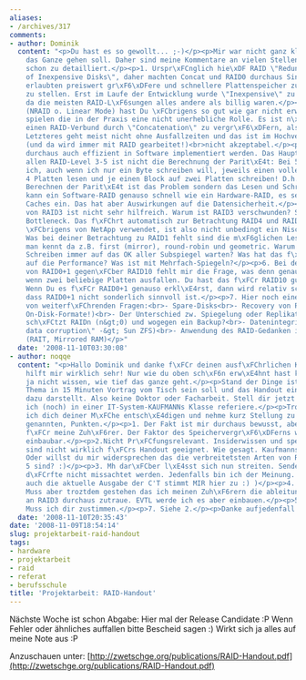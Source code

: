 ```yaml
---
aliases:
- /archives/317
comments:
- author: Dominik
  content: "<p>Du hast es so gewollt... ;-)</p><p>Mir war nicht ganz klar, wie tief
    das Ganze gehen soll. Daher sind meine Kommentare an vielen Stellen wahrscheinlich
    schon zu detailliert.</p><p>1. Urspr\xFCnglich hie\xDF RAID \"Redundant Array
    of Inexpensive Disks\", daher machten Concat und RAID0 durchaus Sinn. Denn sie
    erlaubten preiswert gr\xF6\xDFere und schnellere Plattenspeicher zur Verf\xFCgung
    zu stellen. Erst im Laufe der Entwicklung wurde \"Inexpensive\" zu \"Independent\",
    da die meisten RAID-L\xF6sungen alles andere als billig waren.</p><p>2. Concats
    (NRAID o. Linear Mode) hast Du \xFCbrigens so gut wie gar nicht erw\xE4hnt. Dabei
    spielen die in der Praxis eine nicht unerhebliche Rolle. Es ist n\xE4mlich einfacher
    einen RAID-Verbund durch \"Concatenation\" zu vergr\xF6\xDFern, als durch Reorganisation.
    Letzteres geht meist nicht ohne Ausfallzeiten und das ist im Hochverf\xFCgbarkeitsbetrieb
    (und da wird immer mit RAID gearbeitet!)<br>nicht akzeptabel.</p><p>3. RAID5 kann
    durchaus auch effizient in Software implementiert werden. Das Hauptproblem bei
    allen RAID-Level 3-5 ist nicht die Berechnung der Parit\xE4t: Bei 5 Platten muss
    ich, auch wenn ich nur ein Byte schreiben will, jeweils einen vollen Block von
    4 Platten lesen und je einen Block auf zwei Platten schreiben! D.h. nicht das
    Berechnen der Parit\xE4t ist das Problem sondern das Lesen und Schreiben. Das
    kann ein Software-RAID genauso schnell wie ein Hardware-RAID, es sei denn Du f\xFChrst
    Caches ein. Das hat aber Auswirkungen auf die Datensicherheit.</p><p>4. Die Beschreibung
    von RAID3 ist nicht sehr hilfreich. Warum ist RAID3 verschwunden? Stichwort: Hotspot,
    Bottleneck. Das f\xFChrt automatisch zur Betrachtung RAID4 und RAID5. RAID4 wird
    \xFCbrigens von NetApp verwendet, ist also nicht unbedingt ein Nischenprodukt.</p><p>5.
    Was bei deiner Betrachtung zu RAID1 fehlt sind die m\xF6glichen Lesestrategien,
    man kennt da z.B. first (mirror), round-robin und geometric. Warum muss man beim
    Schreiben immer auf das OK aller Subspiegel warten? Was hat das f\xFCr Auswirkungen
    auf die Performance? Was ist mit Mehrfach-Spiegeln?</p><p>6. Bei der Betrachtung
    von RAID0+1 gegen\xFCber RAID10 fehlt mir die Frage, was denn genau passiert,
    wenn zwei beliebige Platten ausfallen. Du hast das f\xFCr RAID10 gut erkl\xE4rt.
    Wenn Du es f\xFCr RAID0+1 genauso erkl\xE4rst, dann wird relativ schnell klar,
    dass RAID0+1 nicht sonderlich sinnvoll ist.</p><p>7. Hier noch eine ganzer Schwung
    von weiterf\xFChrenden Fragen:<br>- Spare-Disks<br>- Recovery von RAIDs (Inkompatible
    On-Disk-Formate!)<br>- Der Unterschied zw. Spiegelung oder Replikation<br>- Wogegen
    sch\xFCtzt RAIDn (n&gt;0) und wogegen ein Backup?<br>- Datenintegrit\xE4t (\"silent
    data corruption\" -&gt; Sun ZFS)<br>- Anwendung des RAID-Gedanken in anderen Bereichen
    (RAIT, Mirrored RAM)</p>"
  date: '2008-11-10T03:30:08'
- author: noqqe
  content: "<p>Hallo Dominik und danke f\xFCr deinen ausf\xFChrlichen Kommentar!<br>Das
    hilft mir wirklich sehr! Nur wie du oben sch\xF6n erw\xE4hnt hast konntest du
    ja nicht wissen, wie tief das ganze geht.</p><p>Stand der Dinge ist, dass das
    Thema in 15 Minuten Vortrag vom Tisch sein soll und das Handout eine Art \xDCbersicht
    dazu darstellt. Also keine Doktor oder Facharbeit. Stell dir jetzt noch vor das
    ich (noch) in einer IT-System-KAUFMANNs Klasse referiere.</p><p>Trotz allem m\xF6chte
    ich dich deiner M\xFChe entsch\xE4digen und nehme kurz Stellung zu den, von dir
    genannten, Punkten.</p><p>1. Der Fakt ist mir durchaus bewusst, aber nicht relevant
    f\xFCr meine Zuh\xF6rer. Der Faktor des Speichervergr\xF6\xDFerns w\xE4re aber
    einbaubar.</p><p>2.Nicht Pr\xFCfungsrelevant. Insiderwissen und spezielle Anwendungsbereiche
    sind nicht wirklich f\xFCrs Handout geeignet. Wie gesagt. Kaufmannsklasse=Oberfl\xE4chenwissen.
    Oder willst du mir widersprechen das die verbreitetsten Arten von RAID 0 1 und
    5 sind? :)</p><p>3. Mh dar\xFCber l\xE4sst sich nun streiten. Sende und Lese Arbeit
    d\xFCrfte nicht missachtet werden. Jedenfalls bin ich der Meinung. (\xFCbrigens
    auch die aktuelle Ausgabe der C'T stimmt MIR hier zu :) )</p><p>4. Selbstverst\xE4ndlich.
    Muss aber troztdem gestehen das ich meinen Zuh\xF6rern die ableitung des nachteils
    an RAID3 durchaus zutraue. EVTL werde ich es aber einbauen.</p><p>5. Siehe 2.</p><p>6.
    Muss ich dir zustimmen.</p><p>7. Siehe 2.</p><p>Danke aufjedenfall! :)</p>"
  date: '2008-11-10T20:35:43'
date: '2008-11-09T18:54:14'
slug: projektarbeit-raid-handout
tags:
- hardware
- projektarbeit
- raid
- referat
- berufsschule
title: 'Projektarbeit: RAID-Handout'
---
```


Nächste Woche ist schon Abgabe: Hier mal der Release Candidate :P
Wenn Fehler oder ähnliches auffallen bitte Bescheid sagen :) Wirkt sich ja
alles auf meine Note aus :P

Anzuschauen unter:
[http://zwetschge.org/publications/RAID-Handout.pdf](http://zwetschge.org/publications/RAID-Handout.pdf)
